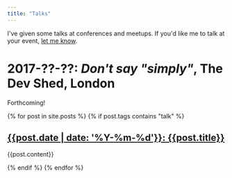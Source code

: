 ```yaml
---
title: "Talks"
---
```


I've given some talks at conferences and meetups.
If you'd like me to talk at your event, [let me know](mailto:jameshfisher@gmail.com).

# 2017-??-??: _Don't say "simply"_, The Dev Shed, London

Forthcoming!

{% for post in site.posts %}
{% if post.tags contains "talk" %}
## [{{post.date | date: '%Y-%m-%d'}}: {{post.title}}]({{post.url}})

{{post.content}}

{% endif %}
{% endfor %}
